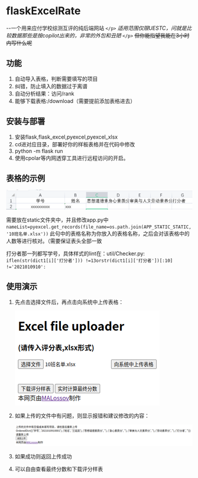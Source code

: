 # flaskExcelRate

--一个用来应付学校综测互评的纯后端网站 `</p>`
*适用范围仅限UESTC，问就是比较数据那些是按copilot出来的，非常的外包和丑陋* `</p>`
~~但你能指望我能在3小时内写什么呢~~

## 功能

1. 自动导入表格，判断需要填写的项目
2. 纠错，防止填入的数据过于离谱
3. 自动分析结果：访问/rank
4. 能够下载表格:/download（需要提前添加表格进去）

## 安装与部署

1. 安装flask,flask_excel,pyexcel,pyexcel_xlsx
2. cd进对应目录，部署好你的样板表格并在代码中修改
3. python -m flask run
4. 使用cpolar等内网透穿工具进行远程访问的开启。

## 表格的示例

![1663406548371](image/README/1663406548371.png)

需要放在static文件夹中，并且修改app.py中 `nameList=pyexcel.get_records(file_name=os.path.join(APP_STATIC_STATIC, '10班名单.xlsx'))` 此句中的表格名称为你放入的表格名称，之后会对该表格中的人数等进行核对。（需要保证表头全部一致

打分者那一列都写学号，具体样式的lint在：util/Checker.py: `iflen(str(dict1[i]['打分者'])) !=13orstr(dict1[i]['打分者'])[:10] !='2021010910':`

## 使用演示

1. 先点击选择文件后，再点击向系统中上传表格：

   ![1663414201776](image/README/1663414201776.png)
2. 如果上传的文件中有问题，则显示报错和建议修改的内容：

   ![1663414246520](image/README/1663414246520.png)
3. 如果成功则返回上传成功
4. 可以自由查看最终分数和下载评分样表
